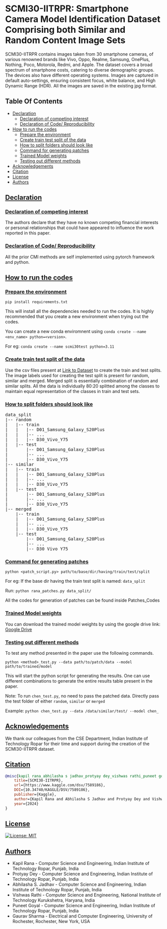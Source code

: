 # SCMI30-IITRPR: Smartphone Camera Model Identification Dataset Comprising both Similar and Random Content Image Sets

  SCMI30-IITRPR contains images taken from 30 smartphone cameras, of various renowned brands like Vivo, Oppo, Realme, Samsung, OnePlus, Nothing, Poco, Motorola, Redmi, and Apple. The dataset covers a broad spectrum of smartphone costs, catering to diverse demographic groups. The devices also have different operating systems. Images are captured in default auto-settings, ensuring consistent focus, white balance, and High Dynamic Range (HDR). All the images are saved in the existing jpg format.

## Table Of Contents
* [Declaration](#declartion)
    * [Declaration of competing interest](#declareinterest)
    * [Declaration of Code/ Reproducibility](#declarecode)
* [How to run the codes](#getting-started)
    * [Prepare the environment](#prep-env)
    * [Create train test split of the data](#traintestsplit)
    * [How to split folders should look like](#dirstructure)
    * [Command for generating patches](#genpatches)
    * [Trained Model weights](#downloadweights)
    * [Testing out different methods](#test)
* [Acknowledgements](#acknowledgements)
* [Citation](#cite)
* [License](#license)
* [Authors](#authors)


## [Declaration](#declaration)

### [Declaration of competing interest](#declareinterest)
The authors declare that they have no known competing financial interests or personal relationships that could have appeared to influence the work reported in this paper. 

### [Declaration of Code/ Reproducibility](#declarecode)
All the prior CMI methods are self implemented using pytorch framework and python.


## [How to run the codes](#getting-started)

### [Prepare the environment](#prep-env)

`pip install requirements.txt`

This will install all the dependencies needed to run the codes. It is highly recommended that you create a new environment when trying out the codes.

You can create a new conda enviromnent using `conda create --name <env_name> python=<version>`. 

For eg: `conda create --name scmi30test python=3.11`

### [Create train test split of the data](#traintestsplit)

Use the csv files present at [Link to Dataset](https://www.kaggle.com/dsv/7589186) to create the train and test splits. The image labels used for creating the test split is present for random, similar and merged. Merged split is essentially combination of random and similar splits. All the data is individually 80:20 splitted among the classes to maintain equal representation of the classes in train and test sets.

### [How to split folders should look like](#dirstructure)

<pre>
data_split
|-- random
|   |-- train
|   |   |-- D01_Samsung_Galaxy_S20Plus
|   |   |-- ...
|   |   |-- D30_Vivo_Y75
|   |-- test
|       |-- D01_Samsung_Galaxy_S20Plus
|       |-- ...
|       |-- D30_Vivo_Y75
|-- similar
|   |-- train
|   |   |-- D01_Samsung_Galaxy_S20Plus
|   |   |-- ...
|   |   |-- D30_Vivo_Y75
|   |-- test
|       |-- D01_Samsung_Galaxy_S20Plus
|       |-- ...
|       |-- D30_Vivo_Y75
|-- merged
    |-- train
    |   |-- D01_Samsung_Galaxy_S20Plus
    |   |-- ...
    |   |-- D30_Vivo_Y75
    |-- test
        |-- D01_Samsung_Galaxy_S20Plus
        |-- ...
        |-- D30_Vivo_Y75
</pre>

### [Command for generating patches](#genpatches)

`python <patch_script.py> path/to/base/dir/having/train/test/split`

For eg: If the base dir having the train test split is named: `data_split`

Run: `python rana_patches.py data_split/`

All the codes for generation of patches can be found inside Patches_Codes

### [Trained Model weights](#downloadweights)

You can download the trained model weights by using the google drive link: [Google Drive](https://drive.google.com/drive/folders/1Fp242mDkF5BjmKLC-8W19M3sUwIwCQvz?usp=sharing)

### [Testing out different methods](#test)

To test any method presented in the paper use the following commands.

`python <method>_test.py --data path/to/patch/data --model path/to/trained/model`

This will start the python script for generating the results. One can use different combinations to generate the entire results table present in the paper.

Note: To run `chen_test.py`, no need to pass the patched data. Directly pass the test folder of either `random`, `similar` or `merged`

Example: `python chen_test.py --data /data/similar/test/ --model chen_`

## [Acknowledgements](#acknowledgements)
We thank our colleagues from the CSE Department, Indian Institute of Technology Ropar for their time and support during the creation of the SCMI30-IITRPR dataset.

## [Citation](#cite)

```bibtex
@misc{kapil rana_abhilasha s jadhav_protyay dey_vishwas rathi_puneet goyal_gaurav sharma_2024,
  	title={SCMI30-IITRPR},
  	url={https://www.kaggle.com/dsv/7589186},
  	DOI={10.34740/KAGGLE/DSV/7589186},
  	publisher={Kaggle},
  	author={Kapil Rana and Abhilasha S Jadhav and Protyay Dey and Vishwas Rathi and Puneet Goyal and Gaurav Sharma},
  	year={2024}
}
```

## [License](#license)
[![License: MIT](https://img.shields.io/badge/License-MIT-yellow.svg)](https://github.com/IPSA-Lab/scmi30-iitrpr/blob/main/LICENSE)

## [Authors](#authors)

* Kapil Rana - Computer Science and Engineering, Indian Institute of Technology Ropar, Punjab, India
* Protyay Dey - Computer Science and Engineering, Indian Institute of Technology Ropar, Punjab, India
* Abhilasha S. Jadhav - Computer Science and Engineering, Indian Institute of Technology Ropar, Punjab, India
* Vishwas Rathi - Computer Science and Engineering, National Institute of Technology Kurukshetra, Haryana, India
* Puneet Goyal - Computer Science and Engineering, Indian Institute of Technology Ropar, Punjab, India
* Gaurav Sharma - Electrical and Computer Engineering, University of Rochester, Rochester, New York, USA




